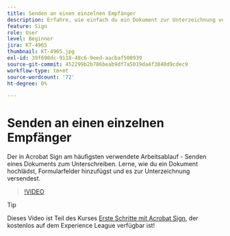 ```yaml
---
title: Senden an einen einzelnen Empfänger
description: Erfahre, wie einfach du ein Dokument zur Unterzeichnung versenden kannst.
feature: Sign
role: User
level: Beginner
jira: KT-4965
thumbnail: KT-4965.jpg
exl-id: 39f698dc-9118-48c6-9eed-aacbaf500939
source-git-commit: 452299b2b786beab9df7a5019da4f3840d9cdec9
workflow-type: tm+mt
source-wordcount: '72'
ht-degree: 0%

---
```


# Senden an einen einzelnen Empfänger

Der in Acrobat Sign am häufigsten verwendete Arbeitsablauf - Senden eines Dokuments zum Unterschreiben. Lerne, wie du ein Dokument hochlädst, Formularfelder hinzufügst und es zur Unterzeichnung versendest.

>[!VIDEO](https://video.tv.adobe.com/v/341295?quality=12&learn=on&hidetitle=true)

>[!TIP]
>
>Dieses Video ist Teil des Kurses [Erste Schritte mit Acrobat Sign](https://experienceleague.adobe.com/?recommended=Sign-U-1-2020.1), der kostenlos auf dem Experience League verfügbar ist!